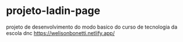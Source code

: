 # projeto-ladin-page
projeto de desenvolvimento do modo basico do curso de tecnologia da escola dnc
https://welisonbonetti.netlify.app/

